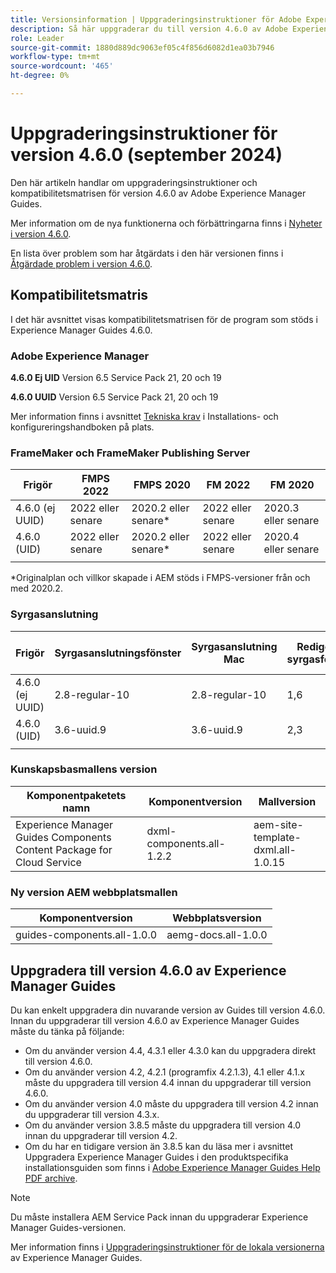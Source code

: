 ```yaml
---
title: Versionsinformation | Uppgraderingsinstruktioner för Adobe Experience Manager Guides 4.6.0
description: Så här uppgraderar du till version 4.6.0 av Adobe Experience Manager Guides
role: Leader
source-git-commit: 1880d889dc9063ef05c4f856d6082d1ea03b7946
workflow-type: tm+mt
source-wordcount: '465'
ht-degree: 0%

---
```


# Uppgraderingsinstruktioner för version 4.6.0 (september 2024)

Den här artikeln handlar om uppgraderingsinstruktioner och kompatibilitetsmatrisen för version 4.6.0 av Adobe Experience Manager Guides.

Mer information om de nya funktionerna och förbättringarna finns i [Nyheter i version 4.6.0](../release-info/whats-new-4-6.md).

En lista över problem som har åtgärdats i den här versionen finns i [Åtgärdade problem i version 4.6.0](../release-info/fixed-issues-4-6-0.md).

## Kompatibilitetsmatris

I det här avsnittet visas kompatibilitetsmatrisen för de program som stöds i Experience Manager Guides 4.6.0.

### Adobe Experience Manager

**4.6.0 Ej UID**
Version 6.5 Service Pack 21, 20 och 19

**4.6.0 UUID**
Version 6.5 Service Pack 21, 20 och 19

Mer information finns i avsnittet [Tekniska krav](../install-guide/download-install-technical-requirements.md) i Installations- och konfigureringshandboken på plats.

### FrameMaker och FrameMaker Publishing Server

| Frigör | FMPS 2022 | FMPS 2020 | FM 2022 | FM 2020 |
| --- | --- | --- | --- | --- |
| 4.6.0 (ej UUID) | 2022 eller senare | 2020.2 eller senare* | 2022 eller senare | 2020.3 eller senare |
| 4.6.0 (UID) | 2022 eller senare | 2020.2 eller senare* | 2022 eller senare | 2020.4 eller senare |
| | | | |

*Originalplan och villkor skapade i AEM stöds i FMPS-versioner från och med 2020.2.

### Syrgasanslutning

| Frigör | Syrgasanslutningsfönster | Syrgasanslutning Mac | Redigera i syrgasfönster | Redigera i Syrgas Mac |
| --- | --- | --- |--- |--- |
| 4.6.0 (ej UUID) | 2.8-regular-10 | 2.8-regular-10 | 1,6 | 1,6 |
| 4.6.0 (UID) | 3.6-uuid.9 | 3.6-uuid.9 | 2,3 | 2,3 |
|  |  |   |

### Kunskapsbasmallens version

| Komponentpaketets namn | Komponentversion | Mallversion |
|---|---|---|
| Experience Manager Guides Components Content Package for Cloud Service | dxml-components.all-1.2.2 | aem-site-template-dxml.all-1.0.15 |

### Ny version AEM webbplatsmallen


| Komponentversion | Webbplatsversion |
|---|---|
| guides-components.all-1.0.0 | aemg-docs.all-1.0.0 |

## Uppgradera till version 4.6.0 av Experience Manager Guides

Du kan enkelt uppgradera din nuvarande version av Guides till version 4.6.0. Innan du uppgraderar till version 4.6.0 av Experience Manager Guides måste du tänka på följande:

- Om du använder version 4.4, 4.3.1 eller 4.3.0 kan du uppgradera direkt till version 4.6.0.
- Om du använder version 4.2, 4.2.1 (programfix 4.2.1.3), 4.1 eller 4.1.x måste du uppgradera till version 4.4 innan du uppgraderar till version 4.6.0.
- Om du använder version 4.0 måste du uppgradera till version 4.2 innan du uppgraderar till version 4.3.x.
- Om du använder version 3.8.5 måste du uppgradera till version 4.0 innan du uppgraderar till version 4.2.
- Om du har en tidigare version än 3.8.5 kan du läsa mer i avsnittet Uppgradera Experience Manager Guides i den produktspecifika installationsguiden som finns i [Adobe Experience Manager Guides Help PDF archive](https://helpx.adobe.com/se/xml-documentation-for-experience-manager/archive.html).

>[!NOTE]
>
>Du måste installera AEM Service Pack innan du uppgraderar Experience Manager Guides-versionen.

Mer information finns i [Uppgraderingsinstruktioner för de lokala versionerna](../install-guide/upgrade-xml-documentation.md) av Experience Manager Guides.
